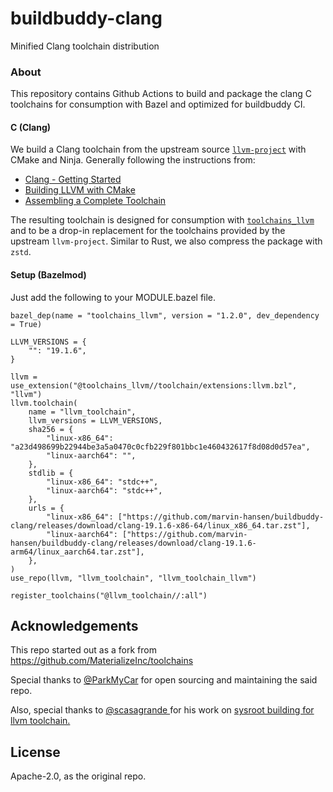# buildbuddy-clang

Minified Clang toolchain distribution 

### About

This repository contains Github Actions to build and package the clang C toolchains for consumption with Bazel and
optimized for buildbuddy CI.

#### C (Clang)

We build a Clang toolchain from the upstream source [`llvm-project`](https://github.com/llvm/llvm-project) with CMake and Ninja. 
Generally following the instructions from:

* [Clang - Getting Started](https://clang.llvm.org/get_started.html)
* [Building LLVM with CMake](https://llvm.org/docs/CMake.html)
* [Assembling a Complete Toolchain](https://clang.llvm.org/docs/Toolchain.html)

The resulting toolchain is designed for consumption with [`toolchains_llvm`](https://github.com/bazel-contrib/toolchains_llvm)
and to be a drop-in replacement for the toolchains provided by the upstream `llvm-project`. Similar to Rust, we also compress
the package with `zstd`.

#### Setup (Bazelmod)

Just add the following to your MODULE.bazel file.

```text
bazel_dep(name = "toolchains_llvm", version = "1.2.0", dev_dependency = True)

LLVM_VERSIONS = {
    "": "19.1.6",
}

llvm = use_extension("@toolchains_llvm//toolchain/extensions:llvm.bzl", "llvm")
llvm.toolchain(
    name = "llvm_toolchain",
    llvm_versions = LLVM_VERSIONS,
    sha256 = {
        "linux-x86_64": "a23d498699b22944be3a5a0470c0cfb229f801bbc1e460432617f8d08d0d57ea",
        "linux-aarch64": "",
    },
    stdlib = {
        "linux-x86_64": "stdc++",
        "linux-aarch64": "stdc++",
    },
    urls = {
        "linux-x86_64": ["https://github.com/marvin-hansen/buildbuddy-clang/releases/download/clang-19.1.6-x86-64/linux_x86_64.tar.zst"],
        "linux-aarch64": ["https://github.com/marvin-hansen/buildbuddy-clang/releases/download/clang-19.1.6-arm64/linux_aarch64.tar.zst"],
    },
)
use_repo(llvm, "llvm_toolchain", "llvm_toolchain_llvm")

register_toolchains("@llvm_toolchain//:all")
```

## Acknowledgements

This repo started out as a fork from https://github.com/MaterializeInc/toolchains

Special thanks to [@ParkMyCar](https://github.com/ParkMyCar) for open sourcing and maintaining the said repo. 

Also, special thanks to [@scasagrande ](https://github.com/scasagrande)for his work on [sysroot building for llvm toolchain.](https://github.com/scasagrande/toolchains_llvm_sysroot) 

## License

Apache-2.0, as the original repo.
